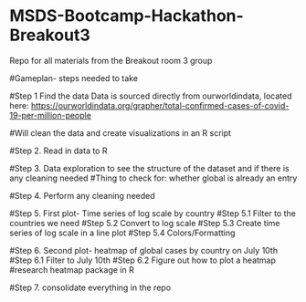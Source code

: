 # MSDS-Bootcamp-Hackathon-Breakout3
Repo for all materials from the Breakout room 3 group


#Gameplan- steps needed to take

#Step 1 Find the data
Data is sourced directly from ourworldindata, located here:
https://ourworldindata.org/grapher/total-confirmed-cases-of-covid-19-per-million-people

#Will clean the data and create visualizations in an R script

#Step 2. Read in data to R

#Step 3. Data exploration to see the structure of the dataset and if there is any cleaning needed
  #Thing to check for: whether global is already an entry

#Step 4. Perform any cleaning needed

#Step 5. First plot- Time series of log scale by country
  #Step 5.1 Filter to the countries we need
  #Step 5.2 Convert to log scale
  #Step 5.3 Create time series of log scale in a line plot
  #Step 5.4 Colors/Formatting
  
#Step 6. Second plot- heatmap of global cases by country on July 10th
  #Step 6.1 Filter to July 10th
  #Step 6.2 Figure out how to plot a heatmap
    #research heatmap package in R
    
#Step 7. consolidate everything in the repo


